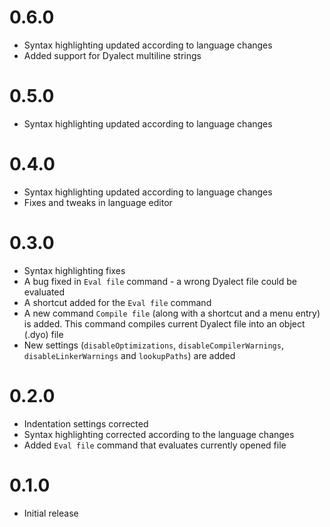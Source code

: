 # 0.6.0
* Syntax highlighting updated according to language changes
* Added support for Dyalect multiline strings

# 0.5.0
* Syntax highlighting updated according to language changes

# 0.4.0
* Syntax highlighting updated according to language changes
* Fixes and tweaks in language editor

# 0.3.0
* Syntax highlighting fixes
* A bug fixed in `Eval file` command - a wrong Dyalect file could be evaluated
* A shortcut added for the `Eval file` command
* A new command `Compile file` (along with a shortcut and a menu entry) is added. This command compiles current Dyalect file into an object (.dyo) file
* New settings (`disableOptimizations`, `disableCompilerWarnings`, `disableLinkerWarnings` and `lookupPaths`) are added

# 0.2.0
* Indentation settings corrected
* Syntax highlighting corrected according to the language changes
* Added `Eval file` command that evaluates currently opened file

# 0.1.0
* Initial release